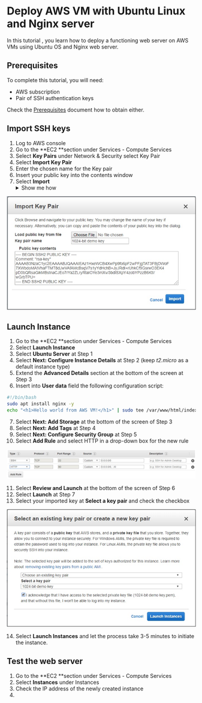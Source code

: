 # Deploy AWS VM with Ubuntu Linux and Nginx server

In this tutorial , you learn how to deploy a functioning web server on AWS VMs using Ubuntu OS and Nginx web server.

## Prerequisites

To complete this tutorial, you will need:

- AWS subscription
- Pair of SSH authentication keys

Check the [Prerequisites](/docs/prerequisites.md) document how to obtain either.

## Import SSH keys

1. Log to AWS console
2. Go to the **EC2 **section under Services - Compute Services
3. Select **Key Pairs** under Network & Security select Key Pair
4. Select **Import Key Pair**
5. Enter the chosen name for the Key pair
6. Insert your public key into the contents window
7. Select **Import** <details><summary>Show me how</summary><p>

![AWS_importkeypair](../images/AWS_importkeypair.jpg)

</p></details>

## Launch Instance

1. Go to the **EC2 **section under Services - Compute Services
2. Select **Launch Instance**
3. Select **Ubuntu Server** at Step 1
4. Select **Next: Configure Instance Details** at Step 2 (keep *t2.micro* as a default instance type)
5. Extend the **Advanced Details** section at the bottom of the screen at Step 3
6. Insert into **User data** field the following configuration script:

```bash
#!/bin/bash
sudo apt install nginx -y
echo "<h1>Hello world from AWS VM!</h1>" | sudo tee /var/www/html/index.html
```

7. Select **Next: Add Storage** at the bottom of the screen of Step 3
8. Select **Next: Add Tags** at Step 4
9. Select **Next: Configure Security Group** at Step 5
10. Select **Add Rule** and select HTTP in a drop-down box for the new rule

![AWS_httpport](../images/AWS_httpport.jpg)

11. Select **Review and Launch** at the bottom of the screen of Step 6
12. Select **Launch** at Step 7
13. Select your imported key at **Select a key pair** and check the checkbox

![AWS_keypair](../images/AWS_keypair.jpg)

14. Select **Launch Instances** and let the process take 3-5 minutes to initiate the instance.

## Test the web server

1. Go to the **EC2 **section under Services - Compute Services
2. Select **Instances** under Instances
3. Check the IP address of the newly created instance
4. 